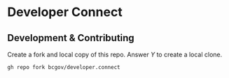 # Developer Connect

## Development & Contributing

Create a fork and local copy of this repo. Answer _Y_ to create a local clone.
```bash
gh repo fork bcgov/developer.connect
```
